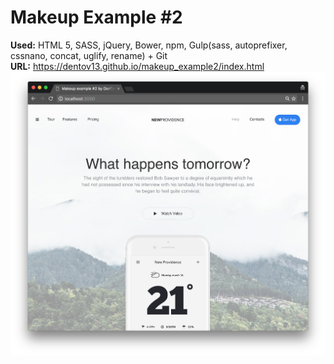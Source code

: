 # Makeup Example #2
**Used:** HTML 5, SASS, jQuery, Bower, npm, Gulp(sass, autoprefixer, cssnano, concat, uglify, rename) + Git <br>
**URL:** https://dentov13.github.io/makeup_example2/index.html <br>
<img src="app/img/preview.png" width="750">


